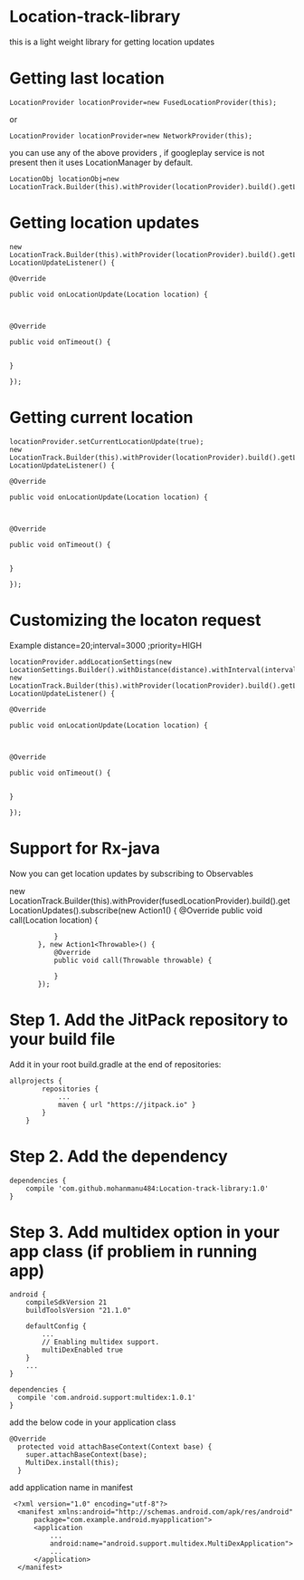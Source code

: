 # Location-track-library
this is a light weight library for getting location updates

# Getting last location
 
    LocationProvider locationProvider=new FusedLocationProvider(this);
 
 or
 
    LocationProvider locationProvider=new NetworkProvider(this);
 
 you can use any of the above providers , if googleplay service is not present then it uses LocationManager by default.
 
            
    LocationObj locationObj=new LocationTrack.Builder(this).withProvider(locationProvider).build().getLastKnownLocation();

# Getting  location updates

    new LocationTrack.Builder(this).withProvider(locationProvider).build().getLocationUpdates(new LocationUpdateListener() {
                                                                                                        @Override
                                                                                                        public void onLocationUpdate(Location location) {
                                                                                        
                                                                                            
                                                                                                        @Override
                                                                                                        public void onTimeout() {
                                                                                            
                                                                                                        }
                                                                                                    });
                                                                                                   
                                                                                                    
# Getting current location

    locationProvider.setCurrentLocationUpdate(true);
    new LocationTrack.Builder(this).withProvider(locationProvider).build().getLocationUpdates(new LocationUpdateListener() {
                                                                                                            @Override
                                                                                                            public void onLocationUpdate(Location location) {
                                                                                            
                                                                                                
                                                                                                            @Override
                                                                                                            public void onTimeout() {
                                                                                                
                                                                                                            }
                                                                                                        });

# Customizing the locaton request
     
 Example distance=20;interval=3000 ;priority=HIGH 
     
     
    locationProvider.addLocationSettings(new LocationSettings.Builder().withDistance(distance).withInterval(interval).withPriority(priority).build());
    new LocationTrack.Builder(this).withProvider(locationProvider).build().getLocationUpdates(new LocationUpdateListener() {
                                                                                                            @Override
                                                                                                            public void onLocationUpdate(Location location) {
                                                                                            
                                                                                                
                                                                                                            @Override
                                                                                                            public void onTimeout() {
                                                                                                
                                                                                                            }
                                                                                                        });



# Support for Rx-java

  Now you can get location updates by subscribing to Observables

   new LocationTrack.Builder(this).withProvider(fusedLocationProvider).build().getLocationUpdates().subscribe(new Action1<Location>() {
               @Override
               public void call(Location location) {

               }
           }, new Action1<Throwable>() {
               @Override
               public void call(Throwable throwable) {

               }
           });


# Step 1. Add the JitPack repository to your build file

Add it in your root build.gradle at the end of repositories:

    allprojects {
    		repositories {
    			...
    			maven { url "https://jitpack.io" }
    		}
    	}
# Step 2.  Add the dependency

   	dependencies {
   		compile 'com.github.mohanmanu484:Location-track-library:1.0'
   	}
   	
# Step 3. Add multidex option in your app class (if probliem in running app)

    android {
        compileSdkVersion 21
        buildToolsVersion "21.1.0"
    
        defaultConfig {
            ...
            // Enabling multidex support.
            multiDexEnabled true
        }
        ...
    }
    
    dependencies {
      compile 'com.android.support:multidex:1.0.1'
    }
    
add the below code in your application class

    @Override 
      protected void attachBaseContext(Context base) {
        super.attachBaseContext(base);
        MultiDex.install(this);
      } 
      
 add application name in manifest
 
     <?xml version="1.0" encoding="utf-8"?>
      <manifest xmlns:android="http://schemas.android.com/apk/res/android"
          package="com.example.android.myapplication">
          <application
              ...
              android:name="android.support.multidex.MultiDexApplication">
              ...
          </application>
      </manifest>